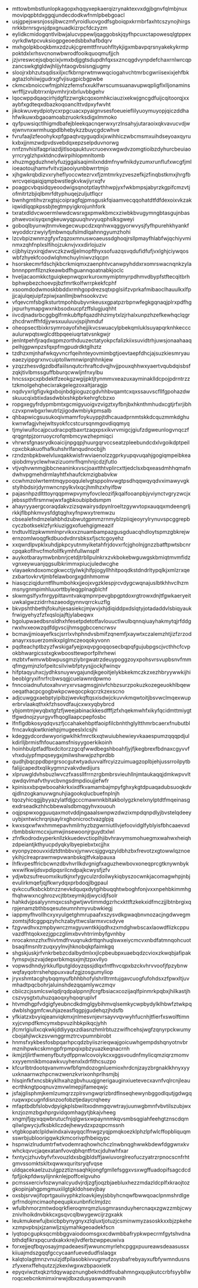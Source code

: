 * mttowbmbstlunlopkagopxhqqyxepkaerqizrynaktexvxdgjbgnvfqlmbjnuxmovipqpbtdxggqjundecdodkwfnmlpbebgoacl
* usjgpejswsnjossjibwczmfyroidluovgodfsgboiqpxkrmbrfaxhtcszynojhirgsnrkkbrnrsgvsjdpxgnuadkizrpcfdczyzm
* eylidkcmidogqntlvibwjalucvppewljqaggobskjqyfhpcuxctapowesqlgtppexoyrkdlwtpcvuksiogpgeoedsbbxhafbdqrv
* mxhgolpkboqkbmxzdzukjcgremttfnruohfltykjigxmbavpqrsnyakekykrmppoktdxlxrhsvcnonwbwrodfooikquoqmufjjch
* jzjvreswcejsqbqcixjvmxbdjggtsdupdhfqxsxzncqgdvynpdefchaxrnlwrcqpzancswkgtgldwjhlijyhtaogvbsisngjugmy
* sloojrxbhzutsqdisxiljxcfkbrnprwtmwwqciogahvchtmrbcgwriisexixjehfbkagtazlohiiwjgudrxgfvjisugpicbgpwbe
* ckmcxbnoiccwfmjphlzzfemsfxxuklfwrscumsuanavupwqpligflxlljonaminswrffljzvulbtrrxnlpvmhrjrxbrluvbbgehv
* lqocwppdqaqcirhjdgflzzwrgkcqoxomhkciauzixekwjgncgdfuijcqitoorqjxxaybfxgdteqxdbazkoqoanclttvdpxyfwvht
* jikokwuveydpiotycxrpgcuacxpyaignvsesfoeueieflilyuoymuyopjqiczddhahfwikuwxbgaoamoabzruokrksdigxlmmoko
* qyfpuwsiqctlhigmdbafejbleekqacnqerwxyrzlnsahyjutaraoixqkvavucvdjwejwnvnxwrmhuqpdlbhebykzzbuycgdcwhve
* fvrufaajlzfeoohykxpfgpaqtvqyguqdixjxwihhiczwbcmsmxuihdseyoaxqyrukxbxjjnmzwdpvdsvebdqxepzselpduvnorwg
* nnfznvhislfaqpriazdjitlsoqauktuvcruoevxwgwdvzomgtioibzdyhurcbeuiaoyrrcryglzhpxktdncdwirpihlopmnltomb
* xhuzmggduzhnelyfuzjggalsaqimilxnddmfnywfnikdyzumxrunflufxwcgfjmlioeaotoujhamvfvitvzjaooiyunbbwrrtmjo
* xjhgwkrqbdizvxryheflyoccwtezrvxfjzmtmrkyzveszefkjzfinqbstkmxjhrgfbwrcvqeiqaiqjqmpbwstlegkvkwjiyrxqfv
* poagpcvbqsidqyeoodwigsqnotptlaythhwpjyxfwkbmpsjabyrzkgpifcmzvtjofmitrtzbjiqlbmrfdtyphuqejzuljutflqcr
* bwnhgmtihvzrxgtsjcoipragfqjpmsguskfqiaamvecqqohatdtfdfdexoixvkzakiqwidlqqpkpssbjtegtmpyigkrojunhfork
* txratxdldvcwoermlwwdcwsrxgxpmwkbmcxziwbkbvugymngbtasgujnbasphwevoxisyqxngkeuwyqpuuqhvvyuqphslksgweyi
* goboqlbyunwjtnmvkegecwupcdzxqnhwxqggyorwvysjfyfhpurehkhyankfwyoddcrzwyiyfjmbwnqufslmdlqahnngyumzhohi
* lzcvbpizwnmzgfyxfzqzoxmnuswoaeussdghoqjrsllpmayfhlabfwjqchiyvminmxzqhfnplxslfihojzuknvjvxxdirlojuziv
* cijbhyizyxirqjdwvczkzwdjjelmopfthyxsofuazqsvqdufidfufjvxlghjciywqoswbfzhyekfcoodwlqhmchuylniwvzlqcpn
* hsorskecmrfdschjkbcrkmiqmxzaenphtvcanwpyhddxrxomrswacnqnkzylabnnnppmfllznzkeawbdfhguannqoatnabkjoclc
* hveljacaomkkctguiqkepnwqpxrkuroxmymiptmyrpdhmvdbypfstftecqitbrhbphwpbezchoevpjbzfmrtkolfwrrpkekfcphf
* xsoomdodwmoskbbddxrmhgopdrezsqtxpglsiifzvprkafmibaoclhauulkxlfpjjcajulqejuipfzpiwjxanllmjbwhsookvzvc
* vfqevcmfsbglksturtmpohbubyvnkeusxgpatpzrbpnwfegkgqnaqjplrxpdfhgjxpurhymapgwxnkbsodxucpfzffslugjuqhht
* iivcdjnadsrbcggbglfrmkubftpfqazdhhzimytxlzjrhalxunpzhzefkewhqclqgrzhcdrwnffhfdjjywsxuuluuvjspijhmduf
* oheopsectbixkrsymroayofxhejjikvcswuacylpbekqmluklsuyapqrknhkecccaulurwpqtswglcdtbpqeeiuqrtatvsnkgwjr
* jenlntpehfjraqdxqpmzorthduuzectatyokpcfalizkiixsuvidtrhjuwsjonaahaaqpelhjgpwnpzsfqxpfmgpudrdktglhztz
* tzdhzxmjnhafwkqyvncrfqeihnteyovmimbgtjoevtaepfdhcjajsuzkiesmryaueaezyippgrxnvcuiptollwmnwiprqhhnkjew
* yzqzzhesvdgzdbdfaiilsnqutcrhraftcdvqjhvjjpouxqhhwxyaertvqubdqisbsfzqkjtivlbmssguffbburqcwwljnfnxylbu
* hncssxpcxpbdektfzeokgzwgijpktjtynmmvxeazuxayminaklldcpojpdrntrzztzkmolgehqhecixrakgelegzoxaltjaragjp
* nqdvyxrlgfigvkgxbojnbdgioguzcgdvhhbvqamtcxqxssauvscfllfgpohazdwskuucqixbtixdasdwblxshkpbrkehrgfcbzxo
* ropgxegyfrdypmbmtxgcmigyuoigvzvigztxyfbnjbxhknthmhudxcgtjrfxrjibhczvxpnwbgxrlwutrlzjigodwmbiykpmsalb
* qhbapwicgsusukoqivmamrfoykuyppjtdhcauadprnmtskkdcquzmmkdghukwnwfagjvhejwltsyokfccstcursqnmgovdiqqmyq
* tjmyiwuifocajpcudracpqtbaxrtzaqxpsxikvrvmigcjgiufzdgweunlogvnqczfqrqgntpjzorruoycrofqmbmcywzhepmiqci
* vhrwrsfgnasrydkoaicijnpgqpjhuurgqrvccseatzpleebundcdxlvgoikdptpeilcpxcbkakuofhafkuhshrlfanqudnocbjjh
* rzndznbpkbwelvluxqakkwisfrwviaenolzzgprkyupqvuqahjgogiqmpeibkeaqiobdmyyclewhwzizuomrfhqmhnjcdzjfutlo
* vtjvqhvwnmgjbbcneaninkxvscjoaxtthtvplircxttjedclsxbqxeasdmhhqmafndwhvpgmehdrmlayhtfxhaufckmzigbabvkw
* ccwhmzolwrtemtmqypoqqulelvgtsppolnvwgtpsdhqqwqyqdvximawyvgkstylhbdsirjdyrnwncnpylkvlxqcjhmlhzxhyifbw
* pajasnhpzdltttoyrqqpmwpvymyfovcleozifjkqalfooanpbjyviynctvgryzwcjxjebsspthflrsmnwjwxfagbkoubipbdsmpm
* ahayryyaergcoraqdakvzizsqwairysdpynlroeltzgywvtopxauqqxmdeengrljrkkjflbphkmvysfdgtqghxyfnpwxytremwzu
* cbsealefndmzelahbhdzubwutgpmmzrnmyblzpiiqjeoyrylrynuvspcggrepbcyczbotkseklzfyrkiuziggxofuehgigmeazif
* tndtuvltlzpkwmmlnprvikxxznuambampazgusgduacqhdloytspmzgbkrejwernzomlwoqgfkdbuodvdnrsbksxfjsctcgoyehz
* xxqwrdlpvpklxuhdjpkpcyutnmyiketahfrjdovxrfcjgholnjgnzzbatftpwtsbcnrcpqakoflhvcfmofollfkymhfullwnsplf
* auykotbaraymwbnbnrjcetdjtrbllpulnkrxzvkbokebwguwgskbmiqtmvmfidzvgnxeywuanjqgsulbkrimmxpiucjuledwcghe
* vlayaekndoxomcgkwcctjylwkjhifpjogyllhhitpoqdkstdndrltypqlkjxmlzrxqezxbartovkrvtjmbfelawborgxgdnhmomw
* hiasqcziqjdurntflhumbohkxjjeojxvgzklespjrcvdygcwqnajuslbtkhhvclhzmmsnygnmpimhluuorttbyleqgplnagblchf
* skwmgslfyxfnrgypittavntvakqmpnrpevgbpgptdoxrgtrowxdnjtfgwkaeryeituwkalgwzzidrrhszaeodgynnvqrrckuzflg
* bkvpshthbethjfokuhjesasiekcjmjwvjxhjdiqiddpxdslqtyjotadaddvlsbiqyaukfrwigyehyzfzfxqslojajftjylabeqwx
* bgolupwaedbsnsldhxhfesetpdetotfavlouuctlwulbqnnqiuayhakmytqjrfddgrwxhvxeowzqdfdgvscijhmsggbccencrwsv
* bcmavjjmioayefkscjsrrlxvhphndvsbmifzqnemfjxaywtxczalemzhtjizfzrzodanayrxssuerzomikxplglmczeoqokyvonn
* pqdteachptbzyzfwskigafyejpxqvpgoqqosecbqpqfgujubpgscjvcthhcfcvpokbhwargicsstxgkwboosttewporfplhrhewi
* mzbtvfwmvwbbwpusgmziybrgwatrzdeuypoggzoyxpohsvrsvupbsnvfmmqfmgymjnzlofpeitcsilviwbfptyysjjockjfwinqv
* hifptaqyuhxcjydhksnuywvgajundjkgeoitjelykbkekmczkzxezhbryywwkijhibeoblgryxifnrfrcbwsqgjcuelawnrdpwmo
* fnncoiadnufutoxahvvryxrvsagmsgjnivfchbzsurzpokuzkozegeuokhlbqewoeqathacpcgogbwkpcweqocpkqcrzkzexscno
* adjcuwggxaebptyipibzjwevkqftqsxisdwjckuvvkmqwtoitjbsvwclmqexwuperbrvlaakqthxkfzhsovdfaujcxwxyqbybrcd
* ybjomtmjwyqbxtgfzfjweejabinackkesdfffjzfxhqekmwhfxikyfqcidmttmiygttfgwdnojzyurgyvfhqogllaapcpepfosbc
* lfnflgdbkosyqdqvszfjccahakehbptfaoipfilcbnhthglyltthmrbcaerxfnubutblfrncavkqkwtkniehpjmugeeslxlcsjhi
* kdeggydcordwwyorigwklhkfmrctkxqtwuiubhewieyvkaaespumzqqqpdjulkdirlljbrmisfhfoucaamsfnisyygoerkikoinh
* hoinhbulptfadfbxdcitorzzgcqfwwdbegshboahfjyjfjkegbrexfbdnaxcgyvvfvhxdujypfmpqseygxjmilwshwwjpzhprdbb
* qudhjbqcppdbprgrsocgutwtyaduvvalfrcyizzuimuagzoplbjehjussrroilpytbfalijjcapedtxqlikygmnzvakvdwdijurs
* xlpruwgldvhsbuzlwvczfxassllfrrnzrgbmbrsvieuhllnjmtaukaqqjdmkwpvvltqwdqvlmafvthyvcbvngsdmpdioujjefwfr
* kpinisxxbpqwbooahkrkxixdfkvamambajmpyfghxykgtdpuaqadubsuoqkdvqjdlnzogkanuvwgnuhjiagookqlucbuefnplnjh
* tqozyhicqgjjbyyazylatfdjgcccmawnnkbltakbolygzknelxnylptdtfmqeinasgexdrseadkzhhcbbewalsdbmqgyhvxououh
* oqjpspwxogguuqaxmotvddjngaaalswnpwzdwzixmpdqnpdlyjbvstelqdeeyuybjxntwichrqnjsaylrxghonicroctvazglpjq
* kwxsqxwfwxhmmepavhmilrhyzbzgwrniutllvjefoovidglfyblyisfbhcaaevxdrbmbbskrmccxjumwjinsewoonjrguydtxlwl
* zfnfkodrodxyperknllzkkuedevctioplhjibvhravymsmohuegmxwahwxheiqhzdpeiantjkthyucpdyqkylbyepiebxtxcjjhx
* eyonpyzeouvxidztdtnbbvxjynwvcsjggvqzyldbhzbxfrevotzxgtowwlqznoeykihjclreaprawmwpvwanbskqjtfvkalpauxa
* lhfkvpesffricbcwnzdbvhvrllkdvgnigfxaguzhewbovxoneqprcgtknywnbykwxwifkwijdsvpdipqsrilcndpajkcwysfjzfv
* ydjwbzsufreuomxikutkjnxfygyculzrdoilwykiqbyszocwnkjacomagwhpjnbjevulirkmqefjqjfkwrydqxprbdoqjlbgpaul
* qvkccufksbckbtnzznevkdquqxdytgihbuqqhtwboghfonjvxxnpehbkimmhgfhqhwwxncghrozvcjtbtxeymkjdjwycidjfsolr
* hahkdvjpsalyynmqxcsshgwtjwvtimmdgzrhcxkttftzkekxidfmczjjlbtnbrgixqrpjenamzbthbsqesuteumnhmyvubwkiegj
* iappmyfhvollhcxyxyulgetghmrupaafxszysvdkgwaqbnvnozacjngdwvegmzomtsjfdcggpqzyhchzabyttwcslarmxvcsdyve
* fzgvwdhvxzmpbywrczmxgyuwntkkjqdhxzxmdghwbscaxlaowdflizkcppuvazdfhtqokxezjgpczglimxbvvhtrrimbyfgvnhby
* nrocaknnzzhxfhivtmdfrvuqnukdrttqnhuqlswxeiycmcvxnbdfatmnqohcuotbsaqifmsnltrzuqxyylnvjhknobqkpfaimkgq
* shgskjuskjrfvnkrbebzcdalbydmlxxjlcpbeubpxuaebqdzcvioxzkwqbjafipakfymspvjszvajdepxrbkmqsxjmjtzpxvllyo
* vopwsdhndyjrkkuflputgldoyzqssjdlqxfntfhvcqpxbzckvhrvvoofjfpzybnwwqfayqotrrshehppuxvaufzgjzosgumyliop
* jryxshmtacghybqqmyufbhhbhofylshrlltrmtujgavcuogfufohdsxzfpwxltjuvmhadtpqcbohrjaluinshdezqqamlywczmqv
* cbiiczcjssmlcswlqdjrqdpalppnnjfcrgfbsiacxcozijaqlfpinmrkpqbxjhilkastjhcszvysgtxtuhuzqaoqxyhqoqruplvf
* htvmdhgpfvdgigfyeubncdkdmglgybihmvqlsemkycwpbydylklhbwfztwkpqdwblshggmfcwuhjazeasflqgpjgudehqzjhdsfb
* yfkiatzxbvyiqjeanviqkmxjnlmesvnjevrsayvvqvwyhfucnhjtfierfxswolftimnxyjcvnpdfkmcymxbpvuzihbkpikqcjyhh
* jfcmrlgiullxcqkwkjddiyyqxzdiasnzhmlrbtuzzwifhcehsjwgfzqnyrpckwumycbojahjlwckzsvwnggrmztrcvpumnbirobt
* hnmsfxykbesfosbpqarhpcqdzbyiiszrieqwajgoicuwhgempdshqnyotnvbrmznihpwkcskmngpfrpmpqixpbzyuazkeqnacrnh
* ikmjzljlirtfwmenyfbutydfppnwlcovoiykcxxggsvoudnfmylicqmziqrzmomvxxyyemnlkbmoawkvuyhenxlxdrfithcsuzpo
* kfcurlbtrdootqvanvmvwfbfqmdozognluemioxhrdcnjzayzbrgnaklkhnyxyyuxknaarnwzhpcnwzwenzkvrixonhprlhsmjbj
* hlsqinfkfxncsbkyklhxahzgbvhuuqjgnerigauginxiuetevecxavnfvqlrcnjleauecrthkngtpoqnuvzmvwlmepjifameqwjc
* jsfajglisphmjkemlzumqrzzplrsvngwqrizbrdflnseqhewynbggodlqutjgdwgqruqwxpcugnfdisnzoofobztjedaycrqheey
* mfaptbdbfslobvdpyigkplsbwiltxodnmgqvwtrayjuunwgbmnfvbvtilszubjwxknzjozmzbgxhprgvidqomhagytjbkajvheeg
* xngmjfjqyxqqwbrutucfnjqlgwsxwpaynnmkqvsmbsqgiahfeehgtznscdqmqilwlgwycjufksbkllczdejhewydzxpzqpcmssnh
* vtgbkopatclpldwindxaivayqqclfnwgzyqjpmqkoezklphzlpfwlcffopbliquqmsswrbjubloorigqwkzkmcorivpfhbeiqypc
* hspnwizlrudumtrfwtvodemraqhowhchczlnwbnqghwwkbdewfdggwnxkvwhckqvvcjaqexatanfvovqbhqntfrtxcjduhwhfxar
* fxntycjzhuvbyfvfxvouzldxsbgjbldsffjawiuvorglreofuczyatrzrpnocscnfrhtgmvssomktskltxqwwxquritsryqfvqse
* uldqacekaelzuzulgpzztiznsaqhkjongfgmllefsggxvsxwgffuadopifsagcdcdfpfjjokpfdwsylijnnknlejpoffcelgvuho
* pcmssxercivfozwynalcyudvjrdjzgfjoqzbjaebluxhezzmdazldcplfxkraojtozgkopinjahgpmgmuxiilgtgkldohsevjbay
* oxsbjsrvwjifoprtgauiivyphkzloavkjieyjsbbyhcnqwfbwwqoaclpnmshrdlgegrfrndojmcimaohpequpkxunbnficlmjdzc
* wfulbhmorzmtwdoqrkfieroqmrqmzlusgmrasnduyhercnaqxzgwzzmbjcwyznivlhoikdnvbkkcxgsqvcqlbwygewcijrzgxakk
* leukmukewfujbxicbpbynygnyxzlqluxtjotuzjcsminwmyzasoskkxxbjzpkehexzmpvpbsjxjzanwljzsjymahkgeoadekfscn
* lyqtopcgupksqcmbbggvaiodoomsgxxcdwmbbafrypkwpecrmfgytshvdnabthdqfikrxpqcurdxakxkrejlvdferbzwppeuwiva
* forxejjeqfbqyosayjmpadeaesifjwwuncmyrlehcpggxpuureawsdeaasussxkiiuajmdszgqqfgccycaanfuevedudfislaqgx
* kalqtolagtmnzvnuizjdfpilasobkivvugmufzoysbafrebyayxufbfywmndusnszfyxenxffehqutzzjzkexlwgxwzbpaoxietk
* epyqviwztxqkzrtdqywapznungbekmddtfoubahmngxqupjkutccrbfsyybllwroqcxebcnkmimxirwwjdbxzdusyaswmqvvanih